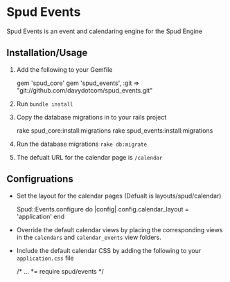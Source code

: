 Spud Events
===========

Spud Events is an event and calendaring engine for the Spud Engine

Installation/Usage
------------------

1. Add the following to your Gemfile

    gem 'spud_core'
    gem 'spud_events', :git => "git://github.com/davydotcom/spud_events.git"

2. Run ```bundle install```
3. Copy the database migrations in to your rails project

    rake spud_core:install:migrations
    rake spud_events:install:migrations

4. Run the database migrations ```rake db:migrate```
5. The defualt URL for the calendar page is ```/calendar```

Configruations
--------------

* Set the layout for the calendar pages (Defualt is layouts/spud/calendar)

    Spud::Events.configure do |config|
      config.calendar_layout = 'application'
    end

* Override the default calendar views by placing the corresponding views in the ```calendars``` and ```calendar_events``` view folders.

* Include the default calendar CSS by adding the following to your ```application.css``` file
    
    /*
    ...
    *= require spud/events
    */